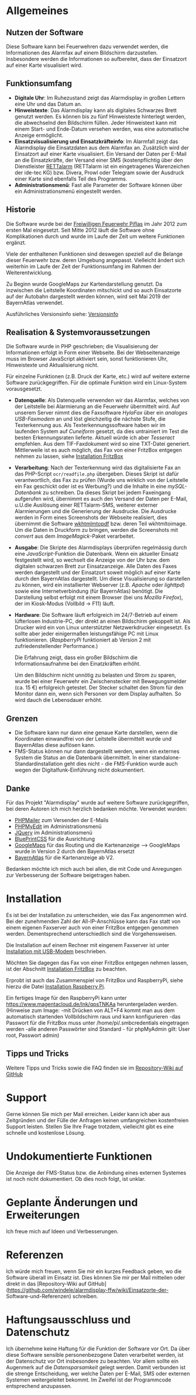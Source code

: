 # Allgemeines
## Nutzen der Software
Diese Software kann bei Feuerwehren dazu verwendet werden, die Informationen 
des Alarmfax auf einem Bildschirm darzustellen. Insbesondere werden die 
Informationen so aufbereitet, dass der Einsatzort auf einer Karte visualisiert 
wird. 


## Funktionsumfang
- **Digitale Uhr**: Im Ruhezustand zeigt das Alarmdisplay in großen Lettern 
  eine Uhr und das Datum an. 
- **Hinweistexte**: Das Alarmdisplay kann als digitales Schwarzes Brett genutzt 
  werden. Es können bis zu fünf Hinweistexte hinterlegt werden, die abwechselnd 
  den Bildschirm füllen. Jeder Hinweistext kann mit einem Start- und Ende-Datum 
  versehen werden, was eine automatische Anzeige ermöglicht.
- **Einsatzvisualisierung und Einsatzkräfteinfo**: Im Alarmfall zeigt das 
  Alarmdisplay die Einsatzdaten aus dem Alarmfax an. Zusätzlich wird der 
  Einsatzort auf einer Karte visualisiert. Ein Versand 
  der Daten per E-Mail an die Einsatzkräfte, der Versand einer SMS 
  (kostenpflichtig über den Dienstleister [RETTalarm](http://www.rettalarm.de) 
  (RETTalarm ist ein eingetragenes Warenzeichen der ide-tec KG) bzw. Divera, Prowl
  oder Telegram sowie der Ausdruck einer Karte sind ebenfalls Teil des Programms.
- **Administrationsmenü**: Fast alle Parameter der Software können über ein 
  Administrationsmenü eingestellt werden.


## Historie
Die Software wurde bei der [Freiwilligen Feuerwehr 
Piflas](http://www.feuerwehr-piflas.de) im Jahr 2012 zum ersten Mal eingesetzt. 
Seit Mitte 2012 läuft die Software ohne Komplikationen durch und wurde im Laufe 
der Zeit um weitere Funktionen ergänzt.

Viele der enthaltenen Funktionen sind deswegen speziell auf die Belange dieser 
Feuerwehr bzw. deren Umgebung angepasst. Vielleicht ändert sich weiterhin im 
Laufe der Zeit der Funktionsumfang im Rahmen der Weiterentwicklung.

Zu Beginn wurde GoogleMaps zur Kartendarstellung genutzt. Da inzwischen die 
Leitstelle Koordinaten mitschickt und so auch Einsatzorte auf der Autobahn 
dargestellt werden können, wird seit Mai 2019 der BayernAtlas verwendet.

Ausführliches Versionsinfo siehe: [Versionsinfo](infos/Versionsinfo.md)


## Realisation & Systemvoraussetzungen
Die Software wurde in PHP geschrieben; die Visualisierung der Informationen 
erfolgt in Form einer Webseite. Bei der Webseitenanzeige muss im Browser 
JavaScript aktiviert sein, sonst funktionieren Uhr, Hinweistexte und 
Aktualisierung nicht.

Für einzelne Funktionen (z.B. Druck der Karte, etc.) wird auf weitere 
externe Software zurückgegriffen. Für die optimale Funktion wird ein 
Linux-System vorausgesetzt.

- **Datenquelle**: Als Datenquelle verwenden wir das Alarmfax, welches von der 
  Leitstelle bei Alarmierung an die Feuerwehr übermittelt wird. Auf unserem 
  Server nimmt dies die Faxsoftware *HylaFax* über ein *analoges USB-Faxmodem* 
  an und löst gleichzeitig die nächste Stufe, die Texterkennung aus. Als 
  Texterkennungssoftware haben wir im laufenden System auf *Cuneiform* gesetzt, 
  da dies untrainiert im Test die besten Erkennungsraten lieferte. Aktuell 
  würde ich aber *Tesseract* empfehlen. Aus dem TIF-Faxdokument wird so eine 
  TXT-Datei generiert. Mittlerweile ist es auch möglich, das Fax von einer
  FritzBox entgegen nehmen zu lassen, siehe [Installation FritzBox](infos/Installation_mit_FritzBox.md)
- **Verarbeitung**: Nach der Texterkennung wird das digitalisierte Fax an das 
  PHP-Script `ocr/readfile.php` übergeben. Dieses Skript ist dafür 
  verantwortlich, das Fax zu prüfen (Wurde uns wirklich von der Leitstelle ein 
  Fax geschickt oder ist es Werbung?) und die Inhalte in eine *mySQL-Datenbank* 
  zu schreiben. Da dieses Skript bei jedem Faxeingang aufgerufen wird, 
  übernimmt es auch den Versand der Daten per E-Mail, u.U.die Auslösung einer 
  RETTalarm-SMS, weiterer externer Alarmierungen und die Generierung der Ausdrucke. 
  Die Ausdrucke werden in Form eines Screenshots der Webseite realisiert, dies 
  übernimmt die Software [wkhtmlmtopdf](http://code.google.com/p/wkhtmltopdf/) bzw. deren Teil 
  wkhtmltoimage. Um die Daten in Druckform zu bringen, werden die Screenshots 
  mit *convert* aus dem *ImageMagick*-Paket verarbeitet.
- **Ausgabe**: Die Skripte des Alarmdisplays überprüfen regelmässig durch eine 
  *JavaScript*-Funktion die Datenbank. Wenn ein aktueller Einsatz festgestellt 
  wird, so wechselt die Anzeige von der Uhr bzw. dem digitalen schwarzen Brett 
  zur Einsatzanzeige. Alle Daten des Faxes werden dargestellt und der 
  Einsatzort soweit möglich auf einer Karte durch den BayernAtlas dargestellt. Um 
  diese Visualisierung so darstellen zu können, wird ein installierter 
  Webserver (z.B. *Apache* oder *lighttpd*) sowie eine Internetverbindung (für 
  BayernAtlas) benötigt. Die Darstellung selbst erfolgt mit einem Browser (bei 
  uns *Mozilla Firefox*), der im Kiosk-Modus (Vollbild -> F11) läuft.
- **Hardware**: Die Software läuft erfolgreich im 24/7-Betrieb auf einem 
  lüfterlosen Industrie-PC, der direkt an einen Bildschirm gekoppelt ist. Als 
  Drucker wird ein von Linux unterstützter Netzwerkdrucker eingesetzt. Es 
  sollte aber jeder einigermaßen leistungsfähige PC mit Linux funktionieren. 
  (*RaspberryPi* funktioniert ab Version 2 mit zufriedenstellender Performance.) 

  Die Erfahrung zeigt, dass ein großer Bildschirm die Informationsaufnahme bei 
  den Einatzkräften erhöht.

  Um den Bildschirm nicht unnötig zu belasten und Strom zu sparen, wurde bei einer
  Feuerwehr ein Zwischenstecker mit Bewegungsmelder (ca. 15 €) erfolgreich getestet.
  Der Stecker schaltet den Strom für den Monitor dann ein, wenn sich Personen
  vor dem Display aufhalten. So wird dauch die Lebensdauer erhöht.


## Grenzen
- Die Software kann nur dann eine genaue Karte darstellen, wenn die Koordinaten 
  einwandfrei von der Leitstelle übermittelt wurde und BayernAtlas diese 
  auflösen kann.
- FMS-Status können nur dann dargestellt werden, wenn ein externes System die 
  Status an die Datenbank übermittelt. In einer standalone-Standardinstallation 
  geht dies nicht - die FMS-Funktion wurde auch wegen der Digitalfunk-Einführung
  nicht dokumentiert.


## Danke
Für das Projekt "Alarmdisplay" wurde auf weitere Software zurückgegriffen, bei 
deren Autoren ich mich herzlich bedanken möchte.
Verwendet wurden:
- [PHPMailer](https://github.com/PHPMailer/PHPMailer) zum Versenden der E-Mails
- [PHPMyEdit](http://www.phpmyedit.org/) im Administrationsmenü
- [JQuery](http://www.jquery.com) im Administrationsmenü
- [BluePrintCSS](http://www.blueprintcss.org) für die Ausrichtung 
- [GoogleMaps](http://maps.google.de) für das Routing und die Kartenanzeige
  --> GoogleMaps wurde in Version 2 durch den BayernAtlas ersetzt
- [BayernAtlas](https://geodaten.bayern.de) für die Kartenanzeige ab V2.

Bedanken möchte ich mich auch bei allen, die mit Code und Anregungen zur Verbesserung
der Software beigetragen haben.


# Installation
Es ist bei der Installation zu unterscheiden, wie das Fax angenommen wird. 
Bei der zunehmenden Zahl der All-IP-Anschlüsse kann das Fax statt von einem eigenen
Faxserver auch von einer FritzBox entgegen genommen werden. Dementsprechend unterschiedlich
sind die Vorgehensweisen. 

Die Installation auf einem Rechner mit eingenem Faxserver ist unter 
[Installation mit USB-Modem](infos/Installation_mit_USB-Modem.md) beschrieben.

Möchten Sie dagegen das Fax von einer FritzBox entgegen nehmen lassen, ist der Abschnitt
[Installation FritzBox](infos/Installation_mit_FritzBox.md) zu beachten.

Erprobt ist auch das Zusammenspiel von FritzBox und RaspberryPi, siehe hierzu die Datei [Installation Raspberry Pi](infos/Installation_auf_Raspberry_Pi.md).

Ein fertiges Image für den RaspberryPi kann unter https://www.magentacloud.de/lnk/qpsTNKAa heruntergeladen werden.
(Hinweise zum Image: 
-mit Drücken von ALT+F4 kommt man aus dem automatisch startenden
Vollbildschirm raus und kann konfigurieren
-das Passwort für die FritzBox muss unter /home/pi/.smbcredentials
eingetragen werden
-alle anderen Passwörter sind Standard - für phpMyAdmin gilt: User root,
Passwort admin)



## Tipps und Tricks
Weitere Tipps und Tricks sowie die FAQ finden sie im [Repository-Wiki auf 
GitHub](https://github.com/windele/alarmdisplay-ffw/wiki)


# Support
Gerne können Sie mich per Mail erreichen. Leider kann ich aber aus Zeitgründen 
und der Fülle der Anfragen keinen umfangreichen kostenfreien Support leisten. 
Stellen Sie Ihre Frage trotzdem, vielleicht gibt es eine schnelle und kostenlose 
Lösung.


# Undokumentierte Funktionen
Die Anzeige der FMS-Status bzw. die Anbindung eines externen Systemes ist noch 
nicht dokumentiert. Ob dies noch folgt, ist unklar.

# Geplante Änderungen und Erweiterungen
Ich freue mich auf Ideen und Verbesserungen.

# Referenzen
Ich würde mich freuen, wenn Sie mir ein kurzes Feedback geben, wo die Software 
überall im Einsatz ist. Dies können Sie mir per Mail mitteilen oder direkt in 
das [Repository-Wiki auf 
GitHub](https://github.com/windele/alarmdisplay-ffw/wiki/Einsatzorte-der-
Software-und-Referenzen) schreiben.


# Haftungsausschluss und Datenschutz
Ich übernehme keine Haftung für die Funktion der Software vor Ort.
Da über diese Software sensible personenbezogene Daten verarbeitet werden, ist 
der Datenschutz vor Ort insbesondere zu beachten. Vor allem sollte ein Augenmerk 
auf die *Datensparsamkeit* gelegt werden. Damit verbunden ist die strenge 
Entscheidung, wer welche Daten per E-Mail, SMS oder externen Systemen weitergeleitet 
bekommt. Im Zweifel ist der Programmcode entsprechend anzupassen.
